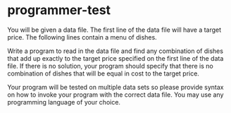 programmer-test
===============

You will be given a data file. The first line of the data file will have a target price. The following lines 
contain a menu of dishes.

Write a program to read in the data file and find any combination of dishes that add up exactly to the target 
price specified on the first line of the data file. If there is no solution, your program should specify that 
there is no combination of dishes that will be equal in cost to the target price.

Your program will be tested on multiple data sets so please provide syntax on how to invoke your program with 
the correct data file. You may use any programming language of your choice.
